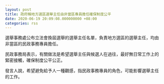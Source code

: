 ```yaml
---
layout: post
title: 政府稱地方選區選舉主任由非當區專員擔任確保制度公平
date: 2020-06-19 20:09:08.000000000 +08:00
categories: rss
---
```


選舉事務處公布立法會換屆選舉的選舉主任名單，負責地方選區的選舉主任，均由非當區的民政事務專員擔任。

民政事務局表示，有關做法是希望選舉主任與候選人在過往，最好無日常工作上的緊密接觸，確保制度公平公正。

發言人說，希望避免給予人一種觀感，指民政事務專員的角色，可能影響選舉主任的工作。
